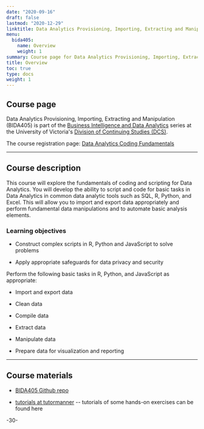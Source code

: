 ```yaml
---
date: "2020-09-16"
draft: false
lastmod: "2020-12-29"
linktitle: Data Analytics Provisioning, Importing, Extracting and Manipulation (BIDA405)
menu:
  bida405:
    name: Overview
    weight: 1
summary: Course page for Data Analytics Provisioning, Importing, Extracting and Manipulation (UVic Continuing Studies, BIDA405).
title: Overview
toc: true
type: docs
weight: 1
---
```


## Course page

Data Analytics Provisioning, Importing, Extracting and Manipulation (BIDA405) is part of the [Business Intelligence and Data Analytics](https://continuingstudies.uvic.ca/business-technology-and-public-relations/series/business-intelligence-and-data-analytics) series at the University of Victoria's [Division of Continuing Studies (DCS)](https://continuingstudies.uvic.ca/).

The course registration page: [Data Analytics Coding Fundamentals](https://continuingstudies.uvic.ca/business-technology-and-public-relations/courses/data-analytics-provisioning-importing-extracting-and-manipulation)

***

## Course description

This course will explore the fundamentals of coding and scripting for Data Analytics. You will develop the ability to script and code for basic tasks in Data Analytics in common data analytic tools such as SQL, R, Python, and Excel. This will allow you to import and export data appropriately and perform fundamental data manipulations and to automate basic analysis elements.

### Learning objectives

* Construct complex scripts in R, Python and JavaScript to solve problems

* Apply appropriate safeguards for data privacy and security

Perform the following basic tasks in R, Python, and JavaScript as appropriate:

* Import and export data

* Clean data

* Compile data

* Extract data

* Manipulate data

* Prepare data for visualization and reporting


***

## Course materials

* [BIDA405 Github repo](https://github.com/MonkmanMH/UVic_BIDA405)

* [tutorials at tutormanner](https://github.com/MonkmanMH/tutormanner) -- tutorials of some hands-on exercises can be found here



-30-
